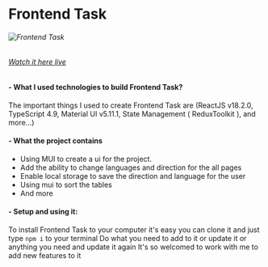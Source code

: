 # **Frontend Task**

###### ![Frontend Task](https://i.ibb.co/nMPK0N2/screencapture-localhost-3000-2023-08-09-09-53-26.png)

###### [Watch it here live](https://eduarabia.netlify.app/)

#### - What I used technologies to build Frontend Task?

The important things I used to create Frontend Task are (ReactJS v18.2.0, TypeScript 4.9, Material UI v5.11.1, State Management ( ReduxToolkit ), and more...)

#### - What the project contains

- Using MUI to create a ui for the project.
- Add the ability to change languages and direction for the all pages
- Enable local storage to save the direction and language for the user
- Using mui to sort the tables
- And more

#### - Setup and using it:

To install Frontend Task to your computer it's easy you can clone it and just type `npm i` to your terminal
Do what you need to add to it or update it or anything you need and update it again
It's so welcomed to work with me to add new features to it
